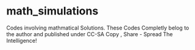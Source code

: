 # math_simulations
Codes involving mathmatical Solutions.
These Codes Completly belog to the author and published under CC-SA
Copy , Share - Spread The Intelligence!

